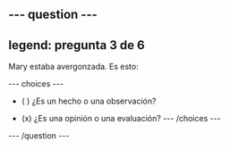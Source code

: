 --- question ---
---
legend: pregunta 3 de 6
---

Mary estaba avergonzada. Es esto:

--- choices ---
- ( ) ¿Es un hecho o una observación?

- (x) ¿Es una opinión o una evaluación?
--- /choices ---

--- /question ---
